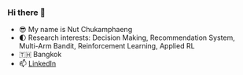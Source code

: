 ### Hi there 👋

* 😎 My name is Nut Chukamphaeng
* 🌓 Research interests: Decision Making, Recommendation System, Multi-Arm Bandit, Reinforcement Learning, Applied RL
* 🇹🇭 Bangkok
* 📫 [LinkedIn](https://www.linkedin.com/in/nutorbit/)

<!--
**nutorbit/nutorbit** is a ✨ _special_ ✨ repository because its `README.md` (this file) appears on your GitHub profile.

Here are some ideas to get you started:

- 🔭 I’m currently working on ...
- 🌱 I’m currently learning ...
- 👯 I’m looking to collaborate on ...
- 🤔 I’m looking for help with ...
- 💬 Ask me about ...
- 📫 How to reach me: ...
- 😄 Pronouns: ...
- ⚡ Fun fact: ...
-->
